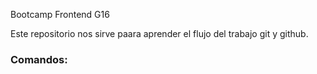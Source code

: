 Bootcamp Frontend G16

Este repositorio nos sirve paara aprender el flujo del trabajo git y github.

### Comandos:



